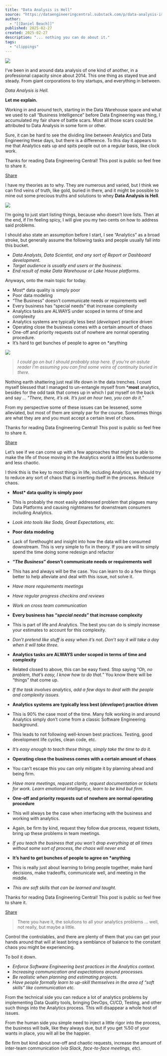```yaml
---
title: "Data Analysis is Hell"
source: "https://dataengineeringcentral.substack.com/p/data-analysis-is-hell?utm_source=post-email-title&publication_id=1224799&post_id=157927136&utm_campaign=email-post-title&isFreemail=false&r=7br8e&triedRedirect=true&utm_medium=email"
author:
  - "[[Daniel Beach]]"
published: 2025-02-27
created: 2025-02-27
description: "... nothing you can do about it."
tags:
  - "clippings"
---
```

![](https://substackcdn.com/image/fetch/w_1456,c_limit,f_auto,q_auto:good,fl_progressive:steep/https%3A%2F%2Fsubstack-post-media.s3.amazonaws.com%2Fpublic%2Fimages%2F5dfe229e-4175-48ba-a9b4-47855bdb7709_1024x1024.webp)

I’ve been in and around data analysis of one kind of another, in a professional capacity since about 2014. This one thing as stayed true and steady. From giant corporations to tiny startups, and everything in between.

*Data Analysis is Hell.*

**Let me explain.**

Working in and around tech, starting in the Data Warehouse space and what we used to call “Business Intelligence” before Data Engineering was thing, I accumulated my fair share of battle scars. Most all those scars could be attributed to Data Analysis in some form or other.

Sure, it can be hard to see the dividing line between Analytics and Data Engineering these days, but there is a difference. To this day it appears to me that Analytics eats up and spits people out on a regular basis, like clock work.

Thanks for reading Data Engineering Central! This post is public so feel free to share it.

[Share](https://dataengineeringcentral.substack.com/p/data-analysis-is-hell?utm_source=substack&utm_medium=email&utm_content=share&action=share&token=eyJ1c2VyX2lkIjoxMjMwNTgyMiwicG9zdF9pZCI6MTU3OTI3MTM2LCJpYXQiOjE3NDA3MDEwNjksImV4cCI6MTc0MzI5MzA2OSwiaXNzIjoicHViLTEyMjQ3OTkiLCJzdWIiOiJwb3N0LXJlYWN0aW9uIn0.giAeHwA9F2z1NHdjcMzfhhr00AXaVEhlrhIViL150TA)

I have my theories as to why. They are numerous and varied, but I think we can find veins of truth, like gold, buried in there, and it might be possible to mine out some precious truths and solutions to whey **Data Analysis is Hell**.

![](https://substackcdn.com/image/fetch/w_1456,c_limit,f_auto,q_auto:good,fl_progressive:steep/https%3A%2F%2Fsubstack-post-media.s3.amazonaws.com%2Fpublic%2Fimages%2F096be83b-364d-41d8-a878-d525ad92c1db_1690x832.png)

I’m going to just start listing things, because who doesn’t love lists. Then at the end, if I’m feeling spicy, I will give you my two cents on how to address said problems.

I should also state an assumption before I start, I see “Analytics” as a broad stroke, but generally assume the following tasks and people usually fall into this bucket.

- *Data Analysts, Data Scientist, and any sort of Report or Dashboard development.*
- *Target audience is usually end users or the business.*
- *End result of make Data Warehouse or Lake House platforms.*

Anyways, onto the main topic for today.

- Most\* data quality is simply poor
- Poor data modeling
- “The Business” doesn’t communicate needs or requirements well
- Every business has “special needs” that increase complexity
- Analytics tasks are ALWAYS under scoped in terms of time and complexity
- Analytics systems are typically less best (*developer*) practice driven
- Operating close the business comes with a certain amount of chaos
- One-off and priority requests out of nowhere are normal operating procedure.
- It’s hard to get bunches of people to agree on \*anything

![](https://substackcdn.com/image/fetch/w_1456,c_limit,f_auto,q_auto:good,fl_progressive:steep/https%3A%2F%2Fsubstack-post-media.s3.amazonaws.com%2Fpublic%2Fimages%2Fa9174647-3fec-4681-84e3-c424d540d48c_1580x860.png)

> *I could go on but I should probably stop here. If you’re an astute reader I’m assuming you can find some veins of continuity buried in there.*

Nothing earth shattering just real life down in the data trenches. I count myself blessed that I managed to un-entangle myself from \***most** analytics, besides for the odd task that comes up in which I pat myself on the back and say … “*There, there, it’s ok. It’s just an hour two, you can do it.*”

From my perspective some of these issues can be lessened, some alleviated, but most of them are simply par for the course. Sometimes things are what they are and you must accept a certain level of chaos.

Thanks for reading Data Engineering Central! This post is public so feel free to share it.

[Share](https://dataengineeringcentral.substack.com/p/data-analysis-is-hell?utm_source=substack&utm_medium=email&utm_content=share&action=share&token=eyJ1c2VyX2lkIjoxMjMwNTgyMiwicG9zdF9pZCI6MTU3OTI3MTM2LCJpYXQiOjE3NDA3MDEwNjksImV4cCI6MTc0MzI5MzA2OSwiaXNzIjoicHViLTEyMjQ3OTkiLCJzdWIiOiJwb3N0LXJlYWN0aW9uIn0.giAeHwA9F2z1NHdjcMzfhhr00AXaVEhlrhIViL150TA)

Let’s see if we can come up with a few approaches that might be able to make the life of those moving in the Analytics world a little less burdensome and less chaotic.

I think this is the key to most things in life, including Analytics, we should try to reduce any sort of chaos that is inserting itself in the process. Reduce chaos.

- **Most\* data quality is simply poor**

- This is probably the most easily addressed problem that plagues many Data Platforms and causing nightmares for downstream consumers including Analytics.

- *Look into tools like Soda, Great Expectations, etc.*
- **Poor data modeling**

- Lack of forethought and insight into how the data will be consumed downstream. This is very simple to fix in theory. If you are will to simply spend the time doing some redesign and refactor
- **“*****The Business*****” doesn’t communicate needs or requirements well**

- This has and always will be the case. You can learn to do a few things better to help alleviate and deal with this issue, not solve it.

- *Have more requirements meetings*
- *Have regular progress checkins and reviews*
- *Work on cross team communication*
- **Every business has “*****special needs*****” that increase complexity**

- This is part of life and Analytics. The best you can do is simply increase your estimates to account for this complexity.

- *Don’t pretend like stuff is easy when it’s not. Don’t say it will take a day when it will take three.*
- **Analytics tasks are ALWAYS under scoped in terms of time and complexity**

- Related closed to above, this can be easy fixed. Stop saying “*Oh, no problem, that’s easy, I know how to do that.*” You know there will be “things” that come up.

- *If the task involves analytics, add a few days to deal with the people and complexity issues.*
- **Analytics systems are typically less best (*****developer*****) practice driven**

- This is 90% the case most of the time. Many folk working in and around Analytics simply don’t come from a classic Software Engineering background.

- This leads to not following well-known best practices. Testing, good development life cycles, clean code, etc.

- *It’s easy enough to teach these things, simply take the time to do it.*
- **Operating close the business comes with a certain amount of chaos**

- You can’t escape this you can only mitigate it by planning ahead and being firm.

- *Have more meetings, request clarity, request documentation or tickets for work. Learn emotional intelligence, learn to be kind but firm.*
- **One-off and priority requests out of nowhere are normal operating procedure**

- This will always be the case when interfacing with the business and working with analytics.

- Again, be firm by kind, request they follow due process, request tickets, bring up these problems in team meetings.

- *If you teach the business that you won’t drop everything at all times without some sort of process, the chaos will never end.*
- **It’s hard to get bunches of people to agree on \*anything**

- This is really just about learning to bring people together, make hard decisions, make tradeoffs, communicate well, and meeting in the middle.

- *This are soft skills that can be learned and taught.*

Thanks for reading Data Engineering Central! This post is public so feel free to share it.

[Share](https://dataengineeringcentral.substack.com/p/data-analysis-is-hell?utm_source=substack&utm_medium=email&utm_content=share&action=share&token=eyJ1c2VyX2lkIjoxMjMwNTgyMiwicG9zdF9pZCI6MTU3OTI3MTM2LCJpYXQiOjE3NDA3MDEwNjksImV4cCI6MTc0MzI5MzA2OSwiaXNzIjoicHViLTEyMjQ3OTkiLCJzdWIiOiJwb3N0LXJlYWN0aW9uIn0.giAeHwA9F2z1NHdjcMzfhhr00AXaVEhlrhIViL150TA)

> There you have it, the solutions to all your analytics problems … well, not really, but maybe a little.

Control the controlables, and there are plenty of them that you can get your hands around that will at least bring a semblance of balance to the constant chaos you might be experiencing.

To boil it down.

- *Enforce Software Engineering best practices in the Analytics context.*
- *Increasing communication and expectations around processes.*
- *Be realistic when planning and estimating projects.*
- *Have people formally learn to up-skill themselves in the area of “soft skills” like communication etc.*

From the technical side you can reduce a lot of analytics problems by implementing Data Quality tools, bringing DevOps, CI/CD, Testing, and other such things into the Analytics process. This will disappear a whole host of issues.

From the human side you simple need to inject a little rigor into the process, the business will balk, like they always due, but if you get %50 of your wants in place, you will all be the happier.

Be firm but kind about one-off and chaotic requests, increase the amount of inter-team communication (*via Slack, face-to-face meetings, etc*).